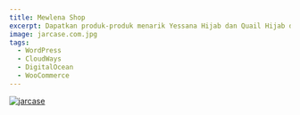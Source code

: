 ```yaml
---
title: Mewlena Shop
excerpt: Dapatkan produk-produk menarik Yessana Hijab dan Quail Hijab dari distributor resmi di Yogyakarta
image: jarcase.com.jpg
tags:
  - WordPress
  - CloudWays
  - DigitalOcean
  - WooCommerce
---
```


<a href="//jarcase.com"><img class="imgfull" alt="jarcase" title="jarcase" src="{{ site.baseurl }}/images/jarcase.com.jpg"></a>
